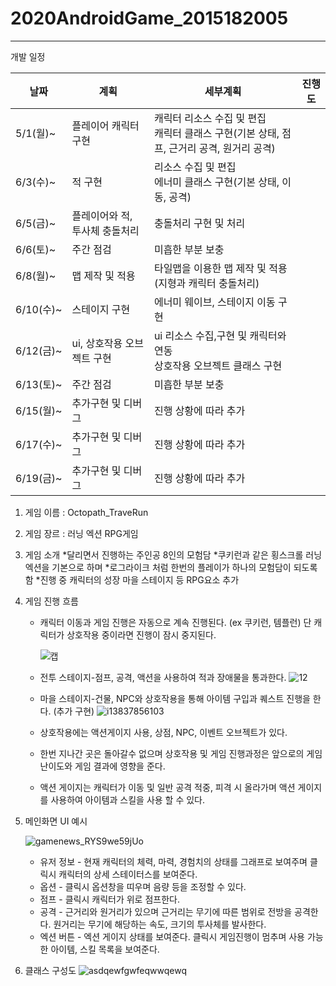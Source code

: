 # 2020AndroidGame_2015182005
*****************************************************************************************************

개발 일정

|날짜|계획|세부계획|진행도|
|-----|-----|-----|-----|
|5/1(월)~|플레이어 캐릭터 구현|캐릭터 리소스 수집 및 편집<br>캐릭터 클래스 구현(기본 상태, 점프, 근거리 공격, 원거리 공격) ||
|6/3(수)~|적 구현|리소스 수집 및 편집<br>에너미 클래스 구현(기본 상태, 이동, 공격)||
|6/5(금)~|플레이어와 적, 투사체 충돌처리|충돌처리 구현 및 처리  ||
|6/6(토)~|주간 점검|미흡한 부분 보충||
|6/8(월)~|맵 제작 및 적용|타일맵을 이용한 맵 제작 및 적용(지형과 캐릭터 충돌처리)||
|6/10(수)~|스테이지 구현|에너미 웨이브, 스테이지 이동 구현||
|6/12(금)~|ui, 상호작용 오브젝트 구현|ui 리소스 수집,구현 및 캐릭터와 연동<br>상호작용 오브젝트 클래스 구현||
|6/13(토)~|주간 점검|미흡한 부분 보충||
|6/15(월)~|추가구현 및 디버그|진행 상황에 따라 추가||
|6/17(수)~|추가구현 및 디버그|진행 상황에 따라 추가||
|6/19(금)~|추가구현 및 디버그|진행 상황에 따라 추가||





1. 게임 이름 : Octopath_TraveRun

2. 게임 장르 : 러닝 엑션 RPG게임

3. 게임 소개
    *달리면서 진행하는 주인공 8인의 모험담
    *쿠키런과 같은 횡스크롤 러닝 엑션을 기본으로 하며
    *로그라이크 처럼 한번의 플레이가 하나의 모험담이 되도록함
    *진행 중 캐릭터의 성장 마을 스테이지 등 RPG요소 추가

4. 게임 진행 흐름
    * 캐릭터 이동과 게임 진행은 자동으로 계속 진행된다. (ex 쿠키런, 템플런)
      단 캐릭터가 상호작용 중이라면 진행이 잠시 중지된다. 

      ![캡](https://user-images.githubusercontent.com/43131612/80436290-c5080600-8939-11ea-984f-1c0f9039cc8d.jpg)
   
    
    * 전투 스테이지-점프, 공격, 액션을 사용하여 적과 장애물을 통과한다.
      ![12](https://user-images.githubusercontent.com/43131612/80436375-f54fa480-8939-11ea-81f4-038d7885c3f7.jpg)   

    * 마을 스테이지-건물, NPC와 상호작용을 통해 아이템 구입과 퀘스트 진행을 한다.  (추가 구현)
      ![i13837856103](https://user-images.githubusercontent.com/43131612/80436198-938f3a80-8939-11ea-98c2-44a1ae93b3d4.jpg)
    
    * 상호작용에는 액션게이지 사용, 상점, NPC, 이벤트 오브젝트가 있다.

    * 한번 지나간 곳은 돌아갈수 없으며 상호작용 및 게임 진행과정은
      앞으로의 게임 난이도와 게임 결과에 영향을 준다.  

    * 액션 게이지는 캐릭터가 이동 및 일반 공격 적중, 피격 시 올라가며
      액션 게이지를 사용하여 아이템과 스킬을 사용 할 수 있다. 

5. 메인화면 UI 예시

    ![gamenews_RYS9we59jUo](https://user-images.githubusercontent.com/43131612/80436417-07314780-893a-11ea-8c03-6fd8f6bab1b2.jpg)
    
    * 유저 정보 - 현재 캐릭터의 체력, 마력, 경험치의 상태를 그래프로 보여주며
      클릭시 캐릭터의 상세 스테이터스를 보여준다.
    * 옵션 - 클릭시 옵션창을 띠우며 음량 등을 조정할 수 있다.
    * 점프 - 클릭시 캐릭터가 위로 점프한다.
    * 공격 - 근거리와 원거리가 있으며 근거리는 무기에 따른 범위로 전방을 공격한다.
               원거리는 무기에 해당하는 속도, 크기의 투사체를 발사한다.  
    * 엑션 버튼 - 엑션 게이지 상태를 보여준다.
      클릭시 게임진행이 멈추며 사용 가능한 아이템, 스킬 목록을 보여준다.
    
6. 클래스 구성도
   ![asdqewfgwfeqwwqewq](https://user-images.githubusercontent.com/43131612/80442870-d573ad00-8948-11ea-93c7-8312c642b527.JPG)
